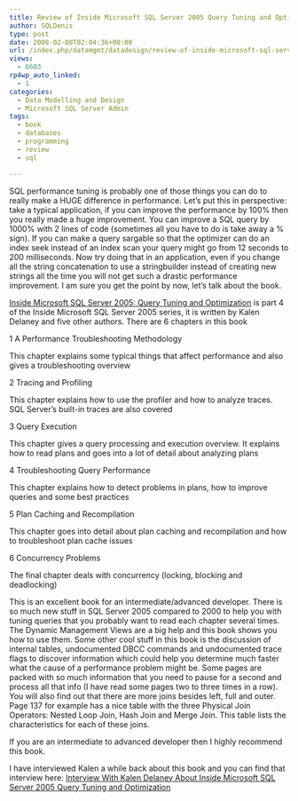 ```yaml
---
title: Review of Inside Microsoft SQL Server 2005 Query Tuning and Optimization
author: SQLDenis
type: post
date: 2008-02-08T02:04:36+00:00
url: /index.php/datamgmt/datadesign/review-of-inside-microsoft-sql-server-20/
views:
  - 6603
rp4wp_auto_linked:
  - 1
categories:
  - Data Modelling and Design
  - Microsoft SQL Server Admin
tags:
  - book
  - databases
  - programming
  - review
  - sql

---
```

SQL performance tuning is probably one of those things you can do to really make a HUGE difference in performance. Let’s put this in perspective: take a typical application, if you can improve the performance by 100% then you really made a huge improvement. You can improve a SQL query by 1000% with 2 lines of code (sometimes all you have to do is take away a % sign). If you can make a query sargable so that the optimizer can do an index seek instead of an index scan your query might go from 12 seconds to 200 milliseconds. Now try doing that in an application, even if you change all the string concatenation to use a stringbuilder instead of creating new strings all the time you will not get such a drastic performance improvement. I am sure you get the point by now, let’s talk about the book. 

[Inside Microsoft SQL Server 2005: Query Tuning and Optimization][1] is part 4 of the Inside Microsoft SQL Server 2005 series, it is written by Kalen Delaney and five other authors. There are 6 chapters in this book



1 A Performance Troubleshooting Methodology
  
This chapter explains some typical things that affect performance and also gives a troubleshooting overview

2 Tracing and Profiling
  
This chapter explains how to use the profiler and how to analyze traces. SQL Server’s built-in traces are also covered

3 Query Execution
  
This chapter gives a query processing and execution overview. It explains how to read plans and goes into a lot of detail about analyzing plans

4 Troubleshooting Query Performance
  
This chapter explains how to detect problems in plans, how to improve queries and some best practices

5 Plan Caching and Recompilation
  
This chapter goes into detail about plan caching and recompilation and how to troubleshoot plan cache issues

6 Concurrency Problems
  
The final chapter deals with concurrency (locking, blocking and deadlocking)

This is an excellent book for an intermediate/advanced developer. There is so much new stuff in SQL Server 2005 compared to 2000 to help you with tuning queries that you probably want to read each chapter several times. The Dynamic Management Views are a big help and this book shows you how to use them. Some other cool stuff in this book is the discussion of internal tables, undocumented DBCC commands and undocumented trace flags to discover information which could help you determine much faster what the cause of a performance problem might be. Some pages are packed with so much information that you need to pause for a second and process all that info (I have read some pages two to three times in a row). You will also find out that there are more joins besides left, full and outer. Page 137 for example has a nice table with the three Physical Join Operators: Nested Loop Join, Hash Join and Merge Join. This table lists the characteristics for each of these joins.



If you are an intermediate to advanced developer then I highly recommend this book. 



I have interviewed Kalen a while back about this book and you can find that interview here: [Interview With Kalen Delaney About Inside Microsoft SQL Server 2005 Query Tuning and Optimization][2]

 [1]: http://www.amazon.com/gp/product/0735621969/102-5735017-0910517?ie=UTF8&tag=sql08-20&linkCode=xm2&camp=1789&creativeASIN=0735621969
 [2]: http://sqlservercode.blogspot.com/2007/10/interview-with-kalen-delaney-about.html